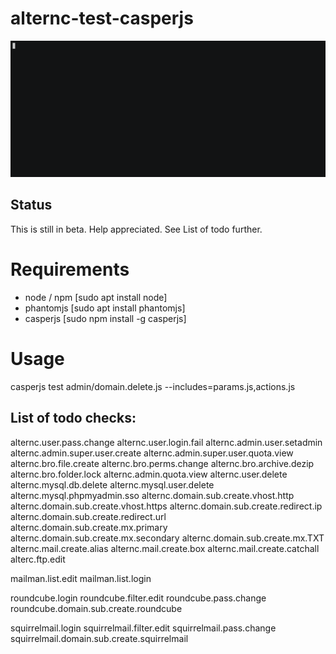 # alternc-test-casperjs


![alt text](https://github.com/AlternC/alternc-test-casperjs/raw/master/cast/admin.domain.delete.gif "A test example")

## Status 

This is still in beta. Help appreciated. See List of todo further.

# Requirements 

* node / npm [sudo apt install node]
* phantomjs [sudo apt install phantomjs]
* casperjs [sudo npm install -g casperjs]

# Usage 

casperjs test admin/domain.delete.js --includes=params.js,actions.js

## List of todo checks:

alternc.user.pass.change
alternc.user.login.fail
alternc.admin.user.setadmin
alternc.admin.super.user.create
alternc.admin.super.user.quota.view
alternc.bro.file.create
alternc.bro.perms.change
alternc.bro.archive.dezip
alternc.bro.folder.lock
alternc.admin.quota.view
alternc.user.delete
alternc.mysql.db.delete
alternc.mysql.user.delete
alternc.mysql.phpmyadmin.sso
alternc.domain.sub.create.vhost.http
alternc.domain.sub.create.vhost.https
alternc.domain.sub.create.redirect.ip
alternc.domain.sub.create.redirect.url
alternc.domain.sub.create.mx.primary
alternc.domain.sub.create.mx.secondary
alternc.domain.sub.create.mx.TXT
alternc.mail.create.alias
alternc.mail.create.box
alternc.mail.create.catchall
alterc.ftp.edit

mailman.list.edit
mailman.list.login

roundcube.login
roundcube.filter.edit
roundcube.pass.change
roundcube.domain.sub.create.roundcube

squirrelmail.login
squirrelmail.filter.edit
squirrelmail.pass.change
squirrelmail.domain.sub.create.squirrelmail

